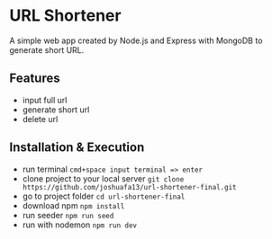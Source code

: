 # URL Shortener

A simple web app created by Node.js and Express with MongoDB to generate short URL.

## Features

- input full url
- generate short url
- delete url

## Installation & Execution

- run terminal `cmd+space input terminal => enter`
- clone project to your local server `git clone https://github.com/joshuafa13/url-shortener-final.git`
- go to project folder `cd url-shortener-final`
- download npm `npm install`
- run seeder `npm run seed`
- run with nodemon `npm run dev`
